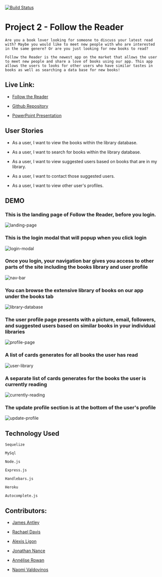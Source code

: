 [![Build Status](https://travis-ci.com/alperg/project2-starter-auth.svg?branch=master)](https://travis-ci.com/alperg/project2-starter-auth)

# Project 2 - Follow the Reader
```
Are you a book lover looking for someone to discuss your latest read with? Maybe you would like to meet new people with who are interested in the same genere? Or are you just looking for new books to read?

Follow the Reader is the newest app on the market that allows the user to meet new people and share a love of books using our app. This app allows the users to looks for other users who have similar tastes in books as well as searching a data base for new books!
```
## Live Link:

* [Follow the Reader](https://follow-the-reader.herokuapp.com/)

* [Github Repository](https://github.com/AnneliseRowan/project-2)

* [PowerPoint Presentation](https://docs.google.com/presentation/d/1cCmq_xqrjPoKTD3H3EaZNihGRk11GQxBi69MR3LyOp4/edit?usp=sharing)

## User Stories

* As a user, I want to view the books within the library database.

* As a user, I want to search for books within the library database.

* As a user, I want to view suggested users based on books that are in my library.

* As a user, I want to contact those suggested users.

* As a user, I want to view other user's profiles.

## DEMO

### This is the landing page of Follow the Reader, before you login.

![landing-page](./images/1-landing-page.png)

### This is the login modal that will popup when you click login

![login-modal](./images/2-login-modal.png)

### Once you login, your navigation bar gives you access to other parts of the site including the books library and user profile

![nav-bar](./images/3-nav-bar.png)

### You can browse the extensive library of books on our app under the books tab

![library-database](./images/4-library-database.png)

### The user profile page presents with a picture, email, followers, and suggested users based on similar books in your individual libraries

![profile-page](./images/5-profile.png)

### A list of cards generates for all books the user has read

![user-library](./images/6-user-library.png)

### A separate list of cards generates for the books the user is currently reading

![currently-reading](./images/7-currently-reading.png)

### The update profile section is at the bottom of the user's profile

![update-profile](./images/8-update-profile.png)



## Technology Used

```
Sequelize

MySql

Node.js

Express.js

Handlebars.js

Heroku

Autocomplete.js

```


## Contributors:

* [James Antley](https://github.com/Jimmant91)

* [Rachael Davis](https://github.com/themetalsaint)

* [Alexis Ligon](https://github.com/alexisligon)

* [Jonathan Nance](https://github.com/speakeasyman)

* [Annélise Rowan](https://github.com/AnneliseRowan)

* [Naomi Valdovinos](https://github.com/Nvaldovinos)
